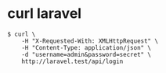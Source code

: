 # curl laravel

```console
$ curl \
    -H "X-Requested-With: XMLHttpRequest" \
    -H "Content-Type: application/json" \
    -d "username=admin&password=secret" \
    http://laravel.test/api/login
```
